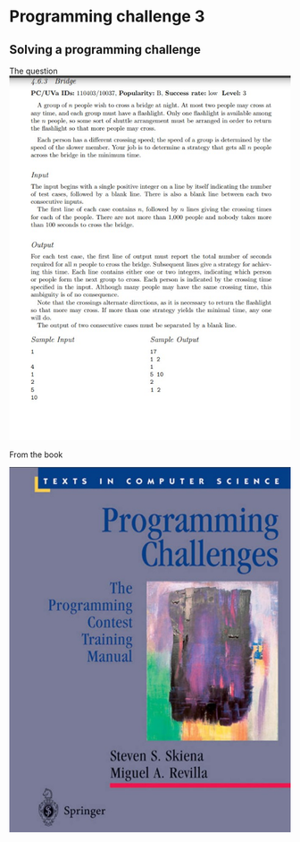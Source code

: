 # Programming challenge 3

## Solving a programming challenge
The question  
![Question](https://github.com/kelvindoe22/Solutions/blob/main/bridges/q.jpg?raw=true)



From the book

![Book](https://github.com/kelvindoe22/Tug-Of-War/blob/main/book.jpg?raw=true)